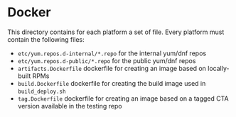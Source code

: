 # Docker

This directory contains for each platform a set of file. Every platform must contain the following files:
- `etc/yum.repos.d-internal/*.repo` for the internal yum/dnf repos
- `etc/yum.repos.d-public/*.repo` for the public yum/dnf repos
- `artifacts.Dockerfile` dockerfile for creating an image based on locally-built RPMs
- `build.Dockerfile` dockerfile for creating the build image used in `build_deploy.sh`
- `tag.Dockerfile` dockerfile for creating an image based on a tagged CTA version available in the testing repo
